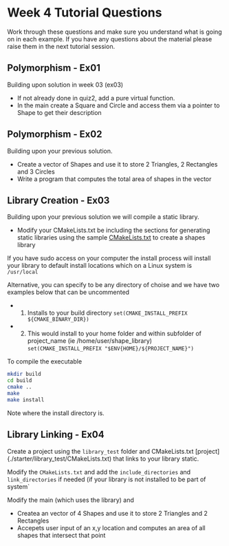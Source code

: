 Week 4 Tutorial Questions
=========================
Work through these questions and make sure you understand what is going on in each example. 
If you have any questions about the material please raise them in the next tutorial session.

Polymorphism - Ex01
------------------

Building upon solution in week 03 (ex03) 

* If not already done in quiz2, add a pure virtual function. 
* In the main create a Square and Circle and access them via a pointer to Shape to get their description

Polymorphism - Ex02
------------------

Building upon your previous solution.

* Create a vector of Shapes and use it to store 2 Triangles, 2 Rectangles and 3 Circles
* Write a program that computes the total area of shapes in the vector

Library Creation - Ex03
-----------------

Building upon your previous solution we will compile a static library.


* Modify your CMakeLists.txt be including the sections for generating static libraries using the sample [CMakeLists.txt](./starter/shape_lib/CMakeLists.txt) to create a shapes library

If you have sudo access on your computer the install process will install your library to default install locations which on a Linux system is `/usr/local`

Alternative, you can specify to be any directory of choise and we have two examples below that can be uncommented
* 1. Installs to your build directory `set(CMAKE_INSTALL_PREFIX ${CMAKE_BINARY_DIR})`
* 2. This would install to your home folder and within subfolder of project_name (ie /home/user/shape_library) `set(CMAKE_INSTALL_PREFIX "$ENV{HOME}/${PROJECT_NAME}")`


To compile the executable
```bash
mkdir build
cd build
cmake ..
make
make install
```
Note where the install directory is.

Library Linking - Ex04
-----------------

Create a project using the `library_test` folder and CMakeLists.txt [project]{./starter/library_test/CMakeLists.txt) that links to your library static.

Modify the `CMakeLists.txt` and add the `include_directories` and `link_directories` if needed (if your library is not installed to be part of system` 

Modify the main (which uses the library) and

* Createa an vector of 4 Shapes and use it to store 2 Triangles and 2 Rectangles
* Accepets user input of an x,y location and computes an area of all shapes that intersect that point




